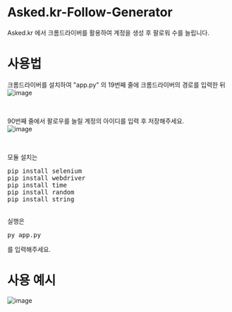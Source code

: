 # Asked.kr-Follow-Generator
Asked.kr 에서 크롬드라이버를 활용하여 계정을 생성 후 팔로워 수를 늘립니다.

# 사용법
크롬드라이버를 설치하여 "app.py" 의 19번째 줄에 크롬드라이버의 경로를 입력한 뒤
<br>
![image](https://media.discordapp.net/attachments/1092516515837923440/1096783635480317973/image.png)

<br>

90번째 줄에서 팔로우를 늘릴 계정의 아이디를 입력 후 저장해주세요.
<br>
![image](https://media.discordapp.net/attachments/1092516515837923440/1096783606233448480/image.png)

<br>

모듈 설치는
<pre>
pip install selenium
pip install webdriver
pip install time
pip install random
pip install string
</pre>

<br>
실행은 <pre>py app.py</pre> 를 입력해주세요.

# 사용 예시
![image](https://media.discordapp.net/attachments/1092516515837923440/1096784074837872710/image.png)

